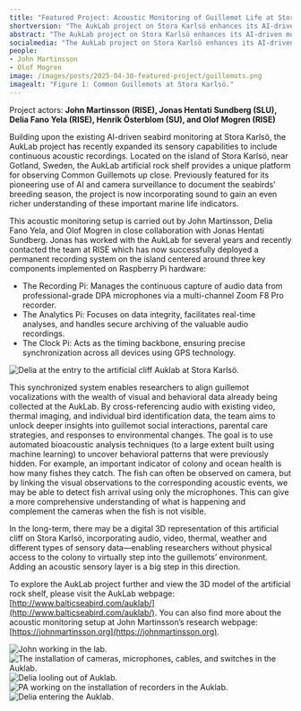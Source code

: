 ```yaml
---
title: "Featured Project: Acoustic Monitoring of Guillemot Life at Stora Karlsö"
shortversion: "The AukLab project on Stora Karlsö enhances its AI-driven monitoring of Common Guillemots by adding continuous acoustic recording to its existing camera surveillance. A new system using synchronized Raspberry Pi units captures and analyzes guillemot vocalizations, integrating this audio data with visual and thermal information. Researchers aim to use machine learning on this combined dataset to gain deeper insights into social interactions, parental care, environmental responses, and potentially even detect fish arrivals acoustically. This addition represents a significant step towards creating a comprehensive digital representation of the guillemot colony for broader research access."
abstract: "The AukLab project on Stora Karlsö enhances its AI-driven monitoring of Common Guillemots by adding continuous acoustic recording to its existing camera surveillance. A new system using synchronized Raspberry Pi units captures and analyzes guillemot vocalizations, integrating this audio data with visual and thermal information. Researchers aim to use machine learning on this combined dataset to gain deeper insights into social interactions, parental care, environmental responses, and potentially even detect fish arrivals acoustically. This addition represents a significant step towards creating a comprehensive digital representation of the guillemot colony for broader research access."
socialmedia: "The AukLab project on Stora Karlsö enhances its AI-driven monitoring of Common Guillemots by adding continuous acoustic recording to its existing camera surveillance. A new system using synchronized Raspberry Pi units captures and analyzes guillemot vocalizations, integrating this audio data with visual and thermal information. Researchers aim to use machine learning on this combined dataset to gain deeper insights into social interactions, parental care, environmental responses, and potentially even detect fish arrivals acoustically. This addition represents a significant step towards creating a comprehensive digital representation of the guillemot colony for broader research access."
people:
- John Martinsson
- Olof Mogren
image: /images/posts/2025-04-30-featured-project/guillemots.png
imagealt: "Figure 1: Common Guillemots at Stora Karlsö."
---
```


Project actors: **John Martinsson (RISE), Jonas Hentati Sundberg (SLU), Delia Fano Yela (RISE), Henrik Österblom (SU), and Olof Mogren (RISE)**

Building upon the existing AI-driven seabird monitoring at Stora Karlsö, the AukLab project has recently expanded its sensory capabilities to include continuous acoustic recordings. Located on the island of Stora Karlsö, near Gotland, Sweden, the AukLab artificial rock shelf provides a unique platform for observing Common Guillemots up close. Previously featured for its pioneering use of AI and camera surveillance to document the seabirds' breeding season, the project is now incorporating sound to gain an even richer understanding of these important marine life indicators.

This acoustic monitoring setup is carried out by John Martinsson, Delia Fano Yela, and Olof Mogren in close collaboration with Jonas Hentati Sundberg. Jonas has worked with the AukLab for several years and recently contacted the team at RISE which has now successfully deployed a permanent recording system on the island centered around three key components implemented on Raspberry Pi hardware:

* The Recording Pi: Manages the continuous capture of audio data from professional-grade DPA microphones via a multi-channel Zoom F8 Pro recorder.
* The Analytics Pi: Focuses on data integrity, facilitates real-time analyses, and handles secure archiving of the valuable audio recordings.
* The Clock Pi: Acts as the timing backbone, ensuring precise synchronization across all devices using GPS technology.

![Delia at the entry to the artificial cliff Auklab at Stora Karlsö.](/images/posts/2025-04-30-featured-project/delia-going-in.png)


This synchronized system enables researchers to align guillemot vocalizations with the wealth of visual and behavioral data already being collected at the AukLab. By cross-referencing audio with existing video, thermal imaging, and individual bird identification data, the team aims to unlock deeper insights into guillemot social interactions, parental care strategies, and responses to environmental changes. The goal is to use automated bioacoustic analysis techniques (to a large extent built using machine learning) to uncover behavioral patterns that were previously hidden. For example, an important indicator of colony and ocean health is how many fishes they catch. The fish can often be observed on camera, but by linking the visual observations to the corresponding acoustic events, we may be able to detect fish arrival using only the microphones. This can give a more comprehensive understanding of what is happening and complement the cameras when the fish is not visible.

In the long-term, there may be a digital 3D representation of this artificial cliff on Stora Karlsö, incorporating audio, video, thermal, weather and different types of sensory data—enabling researchers without physical access to the colony to virtually step into the guillemots’ environment. Adding an acoustic sensory layer is a big step in this direction.

To explore the AukLab project further and view the 3D model of the artificial rock shelf, please visit the AukLab webpage: [http://www.balticseabird.com/auklab/](http://www.balticseabird.com/auklab/). You can also find more about the acoustic monitoring setup at John Martinsson’s research webpage: [https://johnmartinsson.org](https://johnmartinsson.org).

![John working in the lab.](/images/posts/2025-04-30-featured-project/john-working.png)
![The installation of cameras, microphones, cables, and switches in the Auklab.](/images/posts/2025-04-30-featured-project/cables.png)
![Delia looling out of Auklab.](/images/posts/2025-04-30-featured-project/delia-looking-out.png)
![PA working on the installation of recorders in the Auklab.](/images/posts/2025-04-30-featured-project/pa-installing.png)
![Delia entering the Auklab.](/images/posts/2025-04-30-featured-project/delia-going-in.png)

